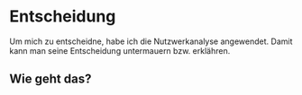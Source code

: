 # Entscheidung
Um mich zu entscheidne, habe ich die Nutzwerkanalyse angewendet. 
Damit kann man seine Entscheidung untermauern bzw. erklähren. 

## Wie geht das? 
